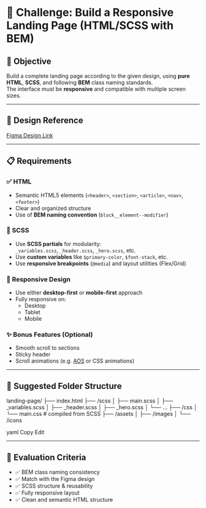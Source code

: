 # 🚀 Challenge: Build a Responsive Landing Page (HTML/SCSS with BEM)

## 🎯 Objective  
Build a complete landing page according to the given design, using **pure HTML**, **SCSS**, and following **BEM** class naming standards.  
The interface must be **responsive** and compatible with multiple screen sizes.

---

## 🎨 Design Reference  
[Figma Design Link](https://www.figma.com/design/uAnvOIJ9VCXinFtNPJqy8i/FREE-LANDING-PAGE-TEMPLATE---RESPONSIVE--Community-?node-id=6-12528&t=8MdTjvZkqAoUTFE7-1)

---

## 📋 Requirements

### ✅ HTML
- Semantic HTML5 elements (`<header>`, `<section>`, `<article>`, `<nav>`, `<footer>`)
- Clear and organized structure
- Use of **BEM naming convention** (`block__element--modifier`)

### 🎨 SCSS
- Use **SCSS partials** for modularity:  
  `_variables.scss`, `_header.scss`, `_hero.scss`, etc.
- Use **custom variables** like `$primary-color`, `$font-stack`, etc.
- Use **responsive breakpoints** (`@media`) and layout utilities (Flex/Grid)

### 📱 Responsive Design
- Use either **desktop-first** or **mobile-first** approach
- Fully responsive on:
  - Desktop  
  - Tablet  
  - Mobile  

### ✨ Bonus Features (Optional)
- Smooth scroll to sections
- Sticky header
- Scroll animations (e.g. [AOS](https://michalsnik.github.io/aos/) or CSS animations)

---

## 📁 Suggested Folder Structure

landing-page/
├── index.html
├── /scss
│ ├── main.scss
│ ├── _variables.scss
│ ├── _header.scss
│ ├── _hero.scss
│ └── ...
├── /css
│ └── main.css # compiled from SCSS
├── /assets
│ ├── /images
│ └── /icons

yaml
Copy
Edit

---

## 🧪 Evaluation Criteria
- ✅ BEM class naming consistency  
- ✅ Match with the Figma design  
- ✅ SCSS structure & reusability  
- ✅ Fully responsive layout  
- ✅ Clean and semantic HTML structure
